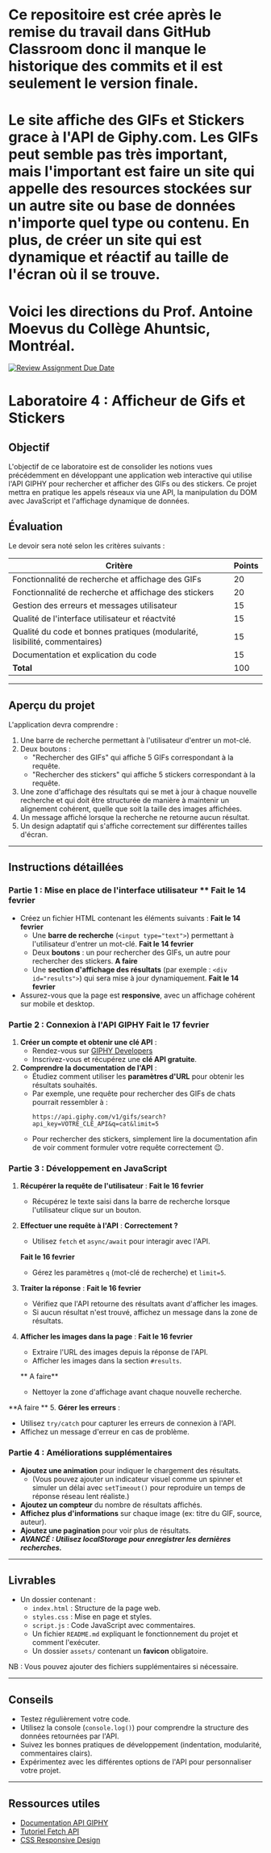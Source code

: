 # Ce repositoire est crée après le remise du travail dans GitHub Classroom donc il manque le historique des commits et il est seulement le version finale.

# Le site affiche des GIFs et Stickers grace à l'API de Giphy.com. Les GIFs peut semble pas très important, mais l'important est faire un site qui appelle des resources stockées sur un autre site ou base de données n'importe quel type ou contenu. En plus, de créer un site qui est dynamique et réactif au taille de l'écran où il se trouve.

# Voici les directions du Prof. Antoine Moevus du Collège Ahuntsic, Montréal.  

[![Review Assignment Due Date](https://classroom.github.com/assets/deadline-readme-button-22041afd0340ce965d47ae6ef1cefeee28c7c493a6346c4f15d667ab976d596c.svg)](https://classroom.github.com/a/9MU6412l)
# Laboratoire 4 : Afficheur de Gifs et Stickers

## Objectif

L'objectif de ce laboratoire est de consolider les notions vues précédemment en développant une application web interactive qui utilise l'API GIPHY pour rechercher et afficher des GIFs ou des stickers. Ce projet mettra en pratique les appels réseaux via une API, la manipulation du DOM avec JavaScript et l'affichage dynamique de données.


## Évaluation

Le devoir sera noté selon les critères suivants :

| Critère                                                                    | Points |
| -------------------------------------------------------------------------- | ------ |
| Fonctionnalité de recherche et affichage des GIFs                          | 20     |
| Fonctionnalité de recherche et affichage des stickers                      | 20     |
| Gestion des erreurs et messages utilisateur                                | 15     |
| Qualité de l'interface utilisateur et réactvité                            | 15     |
| Qualité du code et bonnes pratiques (modularité, lisibilité, commentaires) | 15     |
| Documentation et explication du code                                       | 15     |
| **Total**                                                                  | 100    |

---

## Aperçu du projet

L'application devra comprendre :

1. Une barre de recherche permettant à l'utilisateur d'entrer un mot-clé.
2. Deux boutons :
   - "Rechercher des GIFs" qui affiche 5 GIFs correspondant à la requête.
   - "Rechercher des stickers" qui affiche 5 stickers correspondant à la requête.
3. Une zone d'affichage des résultats qui se met à jour à chaque nouvelle recherche et qui doit être structurée de manière à maintenir un alignement cohérent, quelle que soit la taille des images affichées.
4. Un message affiché lorsque la recherche ne retourne aucun résultat.
5. Un design adaptatif qui s'affiche correctement sur différentes tailles d'écran.

---

## Instructions détaillées

### Partie 1 : Mise en place de l'interface utilisateur ** Fait le 14 fevrier

- Créez un fichier HTML contenant les éléments suivants :
**Fait le 14 fevrier**
  - Une **barre de recherche** (`<input type="text">`) permettant à l'utilisateur d'entrer un mot-clé.
  **Fait le 14 fevrier** 
  - Deux **boutons** : un pour rechercher des GIFs, un autre pour rechercher des stickers. 
  **A faire**
  - Une **section d'affichage des résultats** (par exemple : `<div id="results">`) qui sera mise à jour dynamiquement.
  **Fait le 14 fevrier**
- Assurez-vous que la page est **responsive**, avec un affichage cohérent sur mobile et desktop.

### Partie 2 : Connexion à l'API GIPHY **Fait le 17 fevrier**

1. **Créer un compte et obtenir une clé API** : 
   - Rendez-vous sur [GIPHY Developers](https://developers.giphy.com/)
   - Inscrivez-vous et récupérez une **clé API gratuite**. 
2. **Comprendre la documentation de l'API** :
   - Étudiez comment utiliser les **paramètres d'URL** pour obtenir les résultats souhaités.
   - Par exemple, une requête pour rechercher des GIFs de chats pourrait ressembler à :
     ```
     https://api.giphy.com/v1/gifs/search?api_key=VOTRE_CLÉ_API&q=cat&limit=5
     ```
   - Pour rechercher des stickers, simplement lire la documentation afin de voir comment formuler votre requête correctement 😉.

### Partie 3 : Développement en JavaScript

1. **Récupérer la requête de l'utilisateur** : 
**Fait le 16 fevrier**
   - Récupérez le texte saisi dans la barre de recherche lorsque l'utilisateur clique sur un bouton.
2. **Effectuer une requête à l'API** :
   **Correctement ?** 
   - Utilisez `fetch` et `async/await` pour interagir avec l'API.

   **Fait le 16 fevrier**
   - Gérez les paramètres `q` (mot-clé de recherche) et `limit=5`.
3. **Traiter la réponse** : 
**Fait le 16 fevrier**
   - Vérifiez que l'API retourne des résultats avant d'afficher les images.
   - Si aucun résultat n'est trouvé, affichez un message dans la zone de résultats.
4. **Afficher les images dans la page** :
   **Fait le 16 fevrier**
   - Extraire l'URL des images depuis la réponse de l'API.
   - Afficher les images dans la section `#results`.

   ** A faire**
   - Nettoyer la zone d'affichage avant chaque nouvelle recherche.

**A faire **
5. **Gérer les erreurs** : 
   - Utilisez `try/catch` pour capturer les erreurs de connexion à l'API.
   - Affichez un message d'erreur en cas de problème.

### Partie 4 : Améliorations supplémentaires

- **Ajoutez une animation** pour indiquer le chargement des résultats.
  - (Vous pouvez ajouter un indicateur visuel comme un spinner et simuler un délai avec `setTimeout()` pour reproduire un temps de réponse réseau lent réaliste.)
- **Ajoutez un compteur** du nombre de résultats affichés.
- **Affichez plus d'informations** sur chaque image (ex: titre du GIF, source, auteur).
- **Ajoutez une pagination** pour voir plus de résultats.
- ***AVANCÉ : Utilisez localStorage pour enregistrer les dernières recherches.*** 

---

## Livrables

- Un dossier contenant :
  - `index.html` : Structure de la page web.
  - `styles.css` : Mise en page et styles.
  - `script.js` : Code JavaScript avec commentaires.
  - Un fichier `README.md` expliquant le fonctionnement du projet et comment l'exécuter.
  - Un dossier `assets/` contenant un **favicon** obligatoire.

NB : Vous pouvez ajouter des fichiers supplémentaires si nécessaire.

---

## Conseils

- Testez régulièrement votre code.
- Utilisez la console (`console.log()`) pour comprendre la structure des données retournées par l'API.
- Suivez les bonnes pratiques de développement (indentation, modularité, commentaires clairs).
- Expérimentez avec les différentes options de l'API pour personnaliser votre projet.

---

## Ressources utiles

- [Documentation API GIPHY](https://developers.giphy.com/docs/api#quick-start-guide)
- [Tutoriel Fetch API](https://developer.mozilla.org/fr/docs/Web/API/Fetch_API)
- [CSS Responsive Design](https://developer.mozilla.org/fr/docs/Web/Progressive_web_apps/Responsive/responsive_design_basics)
